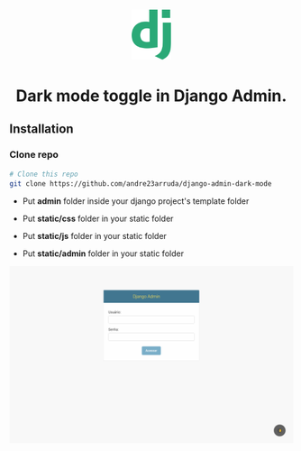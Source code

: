 <h1 align="center">
    <img alt="Django" title="Harpia" src="images/django.svg" width="70px" />
</h1>

<h1 align="center">
  	Dark mode toggle in Django Admin.
</h1>

## Installation

### Clone repo
```sh
# Clone this repo
git clone https://github.com/andre23arruda/django-admin-dark-mode

```

- Put __admin__ folder inside your django project's template folder

- Put __static/css__ folder in your static folder

- Put __static/js__ folder in your static folder

- Put __static/admin__ folder in your static folder


<div align="center">
    <img alt="Home" title="Home" src="images/django-admin.gif?raw=true" width="800px" />
</div>